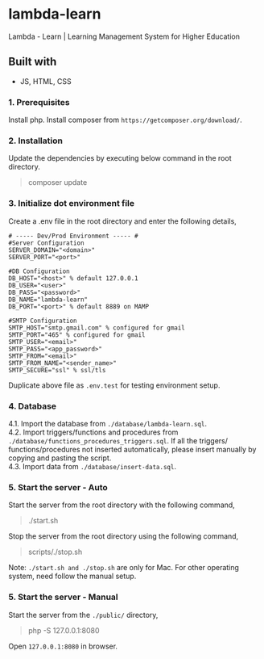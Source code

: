 # lambda-learn
Lambda - Learn | Learning Management System for Higher Education


## Built with
- JS, HTML, CSS


### 1. Prerequisites
Install php. Install composer from `https://getcomposer.org/download/`.


### 2. Installation
Update the dependencies by executing below command in the root directory.
> composer update


### 3. Initialize dot environment file
Create a .env file in the root directory and enter the following details,
```dotenv
# ----- Dev/Prod Environment ----- #
#Server Configuration
SERVER_DOMAIN="<domain>"
SERVER_PORT="<port>"

#DB Configuration
DB_HOST="<host>" % default 127.0.0.1
DB_USER="<user>"
DB_PASS="<password>"
DB_NAME="lambda-learn"
DB_PORT="<port>" % default 8889 on MAMP

#SMTP Configuration
SMTP_HOST="smtp.gmail.com" % configured for gmail
SMTP_PORT="465" % configured for gmail
SMTP_USER="<email>"
SMTP_PASS="<app_password>"
SMTP_FROM="<email>"
SMTP_FROM_NAME="<sender_name>"
SMTP_SECURE="ssl" % ssl/tls
```
Duplicate above file as `.env.test` for testing environment setup.


### 4. Database
4.1. Import the database from `./database/lambda-learn.sql`. <br>
4.2. Import triggers/functions and procedures from `./database/functions_procedures_triggers.sql`. If all the triggers/
functions/procedures not inserted automatically, please insert manually by copying and pasting the script.<br>
4.3. Import data from `./database/insert-data.sql`.


### 5. Start the server - Auto
Start the server from the root directory with the following command,
> ./start.sh 

Stop the server from the root directory using the following command,
> scripts/./stop.sh

Note: `./start.sh and ./stop.sh` are only for Mac. For other operating system, need follow the manual setup.


### 5. Start the server - Manual
Start the server from the `./public/` directory,
> php -S 127.0.0.1:8080

Open `127.0.0.1:8080` in browser.
